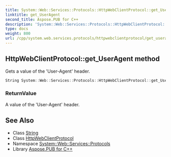 ```yaml
---
title: System::Web::Services::Protocols::HttpWebClientProtocol::get_UserAgent method
linktitle: get_UserAgent
second_title: Aspose.PUB for C++
description: 'System::Web::Services::Protocols::HttpWebClientProtocol::get_UserAgent method. Gets a value of the ''User-Agent'' header in C++.'
type: docs
weight: 800
url: /cpp/system.web.services.protocols/httpwebclientprotocol/get_useragent/
---
```

## HttpWebClientProtocol::get_UserAgent method


Gets a value of the 'User-Agent' header.

```cpp
String System::Web::Services::Protocols::HttpWebClientProtocol::get_UserAgent()
```


### ReturnValue

A value of the 'User-Agent' header.

## See Also

* Class [String](../../../system/string/)
* Class [HttpWebClientProtocol](../)
* Namespace [System::Web::Services::Protocols](../../)
* Library [Aspose.PUB for C++](../../../)
